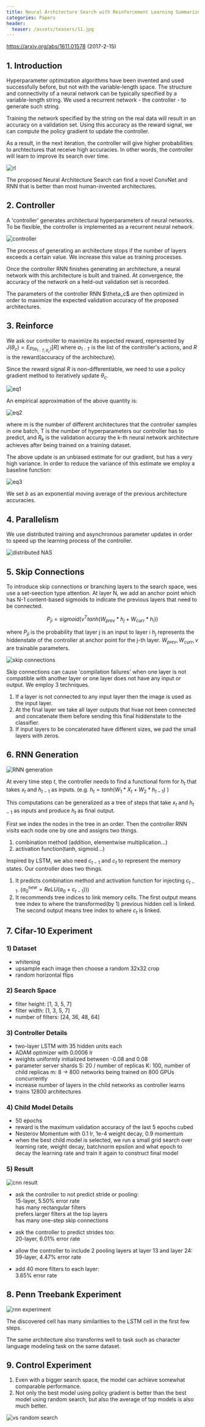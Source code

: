 ```yaml
---
title: Neural Architecture Search with Reinforcement Learning Summarized
categories: Papers
header:
  teaser: /assets/teasers/11.jpg
---
```


https://arxiv.org/abs/1611.01578 (2017-2-15)


## 1. Introduction

Hyperparameter optimization algorithms have been invented and used successfully before, but not with the variable-length space. The structure and connectivity of a neural network can be typically specified by a variable-length string. We used a recurrent network - the controller - to generate such string.

Training the network specified by the string on the real data will result in an accuracy on a validation set. Using this accuracy as the reward signal, we can compute the policy gradient to update the controller.

As a result, in the next iteration, the controller will give higher probabilities to archtectures that receive high accuracies. In other words, the controller will learn to improve its search over time.

![rl](https://lh3.googleusercontent.com/dE_u550seqZwNZlwCqrHLsyYKqa8r00uyUIt1uFORCu9_0tBUZ34YscQpZ8nqnXMADZ1d8nYgiLww-7Cst1X158q1Rd7J3DJyDJnZNva1Lqku7d-PwKCcirlqqdsNbQzRch0w-29VA=w2400)

The proposed Neural Architecture Search can find a novel ConvNet and RNN that is better than most human-invented architectures.


## 2. Controller

A 'controller' generates architectural hyperparameters of neural networks. To be flexible, the controller is implemented as a recurrent neural network.

![controller](https://lh3.googleusercontent.com/DL9nPuZecPQhFa0rZFhQxDejSh0V2eJQqkayKY5rSLe485vJVHBY5Fyd3_xVgTAYxgqkMAvNVMYOu7rJ9CPgkIkkWcMYcxV9PuWf2GoEDteHbwOP4vp3K8C0dluC0Ni-0ZomNw2Z5A=w2400)

The process of generating an architecture stops if the number of layers exceeds a certain value. We increase this value as training processes.

Once the controller RNN finishes generating an architecture, a neural network with this architecture is built and trained. At convergence, the accuracy of the network on a held-out validation set is recorded.

The parameters of the controller RNN $\theta_c\$ are then optimized in order to maximize the expected validation accuracy of the proposed architectures.

## 3. Reinforce

We ask our controller to maximize its expected reward, represented by $J(\theta_c) = E_{P(a_{1:T;\theta_c})}[R]$ where $a_{1:T}$ is the list of the controller's actions, and $R$ is the reward(accuracy of the architecture).

Since the reward signal $R$ is non-differentiable, we need to use a policy gradient method to iteratively update $\theta_c$.

![eq1](https://lh3.googleusercontent.com/RR6ob_j0kDX3y8eHmso5YPMusZdX0cygsskEE0kHX7X8gFIzOKJ5MWtOWZUziSvaejenb0a6_Q39nV6eyzyN6Dg__ViPdXjJDRecjXBBpoK8YvxmjrLojfum8BNgRKjbPJgp_o5BnQ=w2400)

An empirical approximation of the above quantity is:

![eq2](https://lh3.googleusercontent.com/-_CLksylbIz-vbQlqD9yisU-uMFMwrNcA52Wy9q09t6NMrBLtGaNDNtzBawlqwQKJwFtcNTh00_Uc550YhrUYdm0_t69HlXSgkWCdM-0RM1b5Lcvmt3sNYiYceFm5gXlqNFs7AQc_Q=w2400)

where m is the number of different architectures that the controller samples in one batch, T is the number of hyperparameters our controller has to predict, and $R_k$ is the validation accuray the k-th neural network architecture achieves after being trained on a training dataset.

The above update is an unbiased estimate for our gradient, but has a very high variance. In order to reduce the variance of this estimate we employ a baseline function:

![eq3](https://lh3.googleusercontent.com/ZAYy-yMw3ex3MwxfARS2ELVjCdSEUN8LOD8JEz9IXqQ3o9ZHoFSt6f08Au2XCRJoN60cGZBjgQ43xqAoKAjUJlQYn3nvaaXFTW4srxk-E1bsnyko0ePkWUdObhAGdOC6E4HRcWxerg=w2400)

We set $b$ as an exponential moving average of the previous architecture accuracies.

## 4. Parallelism

We use distributed training and asynchronous parameter updates in order to speed up the learning process of the controller.

![distributed NAS](https://lh3.googleusercontent.com/DL9nPuZecPQhFa0rZFhQxDejSh0V2eJQqkayKY5rSLe485vJVHBY5Fyd3_xVgTAYxgqkMAvNVMYOu7rJ9CPgkIkkWcMYcxV9PuWf2GoEDteHbwOP4vp3K8C0dluC0Ni-0ZomNw2Z5A=w2400)


## 5. Skip Connections

To introduce skip connections or branching layers to the search space, wes use a set-seection type attention. At layer N, we add an anchor point which has N-1 content-based sigmoids to indicate the previous layers that need to be connected.

$$
P_{ji} = sigmoid(v^Ttanh(W_{prev}*h_j+W_{curr}*h_i))
$$

where $P_{ji}$ is the probability that layer j is an input to layer i $h_j$ represents the hiddenstate of the controller at anchor point for the j-th layer. $W_{prev}, W_{curr}, v$ are trainable parameters.

![skip connections](https://lh3.googleusercontent.com/agyXYANOQBGfReaKsXfW-pfmWUnhU9fWtnImr1bs-O3FmRVNbUE00DFE3xRllelYmgDkBtdALWDOiuBathGeXVpiTHOb1OgQY0bK9c0Qiz8u6rlDVJ-EYhNjV1EXiH_JkfxWdyKW0Q=w2400)

Skip connections can cause 'compilation failures' when one layer is not compatible with another layer or one layer does not have any input or output. We employ 3 techniques.

1. If a layer is not connected to any input layer then the image is used as the input layer.
2. At the final layer we take all layer outputs that hvae not been connected and concatenate them before sending this final hiddenstate to the classifier.
3. If input layers to be concatenated have different sizes, we pad the small layers with zeros.


## 6. RNN Generation

![RNN generation](https://lh3.googleusercontent.com/2Hxoz_Hz9vQSSaIDO9lW0FlFFPsdJMUYaowds-sk97YeBRbXELlFGfgi-G8eQ3eGMePnKnpFGDBmzvck48Btl7SWYH8SiIMS7zMoqEh8V8c0VZoKGtId5_1T_XHAssJAzmh2SYTTGQ=w2400)

At every time step $t$, the controller needs to find a functional form for $h_t$ that takes $x_t$ and $h_{t-1}$ as inputs. (e.g. $h_t = tanh(W_1*X_t+W_2*h_{t-1})$ )

This computations can be generalized as a tree of steps that take $x_t$ and $h_{t-1}$ as inputs and produce $h_t$ as final output.

First we index the nodes in the tree in an order. Then the controller RNN visits each node one by one and assigns two things.
1. combination method (addition, elementwise multiplication...)
2. activation function(tanh, sigmoid...)

Inspired by LSTM, we also need  $c_{t-1}$ and $c_t$ to represent the memory states. Our controller does two things.
1. It predicts combination method and activation function for injecting $c_{t-1}$. ($a_0^{new}=ReLU(a_0+c_{t-1}))$)
2. It recommends tree indices to link memory cells. The first output means tree index to where the transformed(by 1) previous hidden cell is linked. The second output means tree index to where $c_t$ is linked.


## 7. Cifar-10 Experiment

### 1) Dataset
* whitening
* upsample each image then choose a random 32x32 crop
* random horizontal flips

### 2) Search Space
* filter height: [1, 3, 5, 7]
* filter width: [1, 3, 5, 7]
* number of filters: [24, 36, 48, 64]

### 3) Controller Details
* two-layer LSTM with 35 hidden units each
* ADAM optimizer with 0.0006 lr
* weights uniformly initialized between -0.08 and 0.08
* parameter server shards S: 20 / number of replicas K: 100, number of child replicas m: 8 -> 800 networks being trained on 800 GPUs concurrently
* increase number of layers in the child networks as controller learns
* trains 12800 architectures

### 4) Child Model Details
* 50 epochs
* reward is the maximum validation accuracy of the last 5 epochs cubed
* Nesterov Momentum with 0.1 lr, 1e-4 weight decay, 0.9 momentum
* when the best child model is selected, we run a small grid search over learning rate, weight decay, batchnorm epsilon and what epoch to decay the learning rate and train it again to construct final model

### 5) Result

![cnn result](https://lh3.googleusercontent.com/kz-bt3opBd-fCkV5mTzq0lmCRyHdSY2lAcLCF9hTI7PmDc44kVeJZy5Rsk-3tP8E5iUkE7yDP7kxe0xXPQW5cDkyCX-P-XsG82aanHymTTxOkJWP-PeWUHAKpC_1IHa6LRmceqrMyA=w2400)

* ask the controller to not predict stride or pooling: <br>
15-layer, 5.50% error rate<br>
has many rectangular filters<br>
prefers larger filters at the top layers<br>
has many one-step skip connections

* ask the controller to predict strides too: <br>
20-layer, 6.01% error rate

* allow the controller to include 2 pooling layers at layer 13 and layer 24: <br>
39-layer, 4.47% error rate

* add 40 more filters to each layer: <br>
3.65% error rate

## 8. Penn Treebank Experiment

![rnn experiment](https://lh3.googleusercontent.com/skQmU9D57qzuWF4NWNsq7aiw2VzL9UkT4Nrr1NinPxWwZmXeqfSav2xWF03ExEqddb7UO2KWFwaTzZr4Rw3nudzMHljNYmEq0z55Ij8OTqYJQCxNguT5S9_fP71syuPxGmpggaVoZg=w2400)

The discovered cell has many similarities to the LSTM cell in the first few steps.

The same architecture also transforms well to task such as character language modeling task on the same dataset.

## 9. Control Experiment

1. Even with a bigger search space, the model can achieve somewhat comparable performance.
2. Not only the best model using policy gradient is better than the best model using random search, but also the average of top models is also much better.

![vs random search](https://lh3.googleusercontent.com/PTXN6TErSfQlxlWFS3frHmHVr6zjlXjkV9fakoxpwcJx1_gvB5v4Rz6BQ2Uga8ZptBF1EaylENYb3XHc3J-dELXYfJnrWaAl53skVzyOXDXHYHDNGkIIdvwPgTHkUq-o7dg--jBNfw=w2400)
